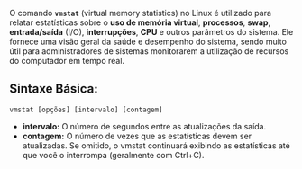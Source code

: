 O comando **`vmstat`** (virtual memory statistics) no Linux é utilizado para relatar estatísticas sobre o **uso de memória virtual**, **processos**, **swap**, **entrada/saída** (I/O), **interrupções**, **CPU** e outros parâmetros do sistema. Ele fornece uma visão geral da saúde e desempenho do sistema, sendo muito útil para administradores de sistemas monitorarem a utilização de recursos do computador em tempo real.

## Sintaxe Básica:

```shell
vmstat [opções] [intervalo] [contagem]
```

- **intervalo:** O número de segundos entre as atualizações da saída.
- **contagem:** O número de vezes que as estatísticas devem ser atualizadas. Se omitido, o vmstat continuará exibindo as estatísticas até que você o interrompa (geralmente com Ctrl+C).